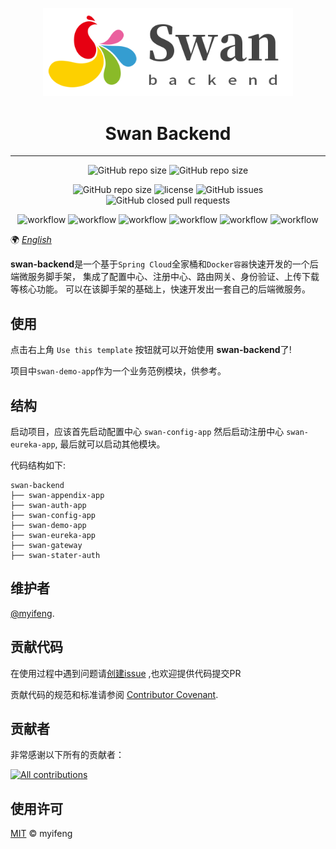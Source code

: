 <p align="center">
  <a href="https://ant.design">
    <img width="400" src="swan-backend-logo.png">
  </a>
</p>

<h1 align="center">Swan Backend</h1>

------

<div align="center">

![GitHub repo size](https://img.shields.io/badge/Spring%20Boot-2.2.1.RELEASE-green.svg)
![GitHub repo size](https://img.shields.io/badge/Spring%20Cloud-Hoxton.RELEASE-green.svg)

</div>

<div align="center">

![GitHub repo size](https://img.shields.io/github/repo-size/myifeng/swan-backend)
![license](https://img.shields.io/github/license/myifeng/swan-backend)
![GitHub issues](https://img.shields.io/github/issues/myifeng/swan-backend)
![GitHub closed pull requests](https://img.shields.io/github/issues-pr-closed/myifeng/swan-backend)

</div>

<div align="center">

![workflow](https://github.com/myifeng/swan-backend/actions/workflows/codeql-analysis.yml/badge.svg)
![workflow](https://github.com/myifeng/swan-backend/actions/workflows/ci-appendix.yml/badge.svg)
![workflow](https://github.com/myifeng/swan-backend/actions/workflows/ci-auth.yml/badge.svg)
![workflow](https://github.com/myifeng/swan-backend/actions/workflows/ci-config.yml/badge.svg)
![workflow](https://github.com/myifeng/swan-backend/actions/workflows/ci-eureka.yml/badge.svg)
![workflow](https://github.com/myifeng/swan-backend/actions/workflows/ci-gateway.yml/badge.svg)

</div>

🌍
*[English](README.md)*

**swan-backend**是一个基于`Spring Cloud`全家桶和`Docker容器`快速开发的一个后端微服务脚手架，
集成了配置中心、注册中心、路由网关、身份验证、上传下载等核心功能。
可以在该脚手架的基础上，快速开发出一套自己的后端微服务。

## 使用

点击右上角 `Use this template` 按钮就可以开始使用 **swan-backend**了!

项目中`swan-demo-app`作为一个业务范例模块，供参考。

## 结构

启动项目，应该首先启动配置中心 `swan-config-app` 然后启动注册中心 `swan-eureka-app`, 最后就可以启动其他模块。

代码结构如下:

```
swan-backend
├── swan-appendix-app
├── swan-auth-app
├── swan-config-app
├── swan-demo-app
├── swan-eureka-app
├── swan-gateway
├── swan-stater-auth
```

## 维护者

[@myifeng](https://github.com/myifeng).

## 贡献代码

在使用过程中遇到问题请[创建issue](https://github.com/myifeng/swan-backend/issues/new) ,也欢迎提供代码提交PR

贡献代码的规范和标准请参阅 [Contributor Covenant](http://contributor-covenant.org/version/1/3/0/).

## 贡献者

非常感谢以下所有的贡献者：

[![All contributions](https://contrib.rocks/image?repo=myifeng/swan-backend)](https://github.com/myifeng/swan-backend/graphs/contributors)

## 使用许可

[MIT](LICENSE) © myifeng